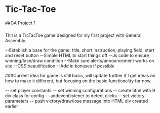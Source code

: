 # Tic-Tac-Toe
##GA Project 1
###
####


Thit is a TicTacToe game designed for my first project with General Assembly.

--Establish a base for the game; title, short instruction, playing field, start and reset button
--Simple HTML to start things off
--Js code to ensure winning/lose/draw condition
--Make sure alerts/announcement works on site
--CSS beautification 
--Add in bonuses if possible

###Current idea for game is still basic, will update further if I get ideas on how to make it different, but focusing on the basic functionality for now..


-- set player constants
-- set winning configurations
-- create html with 9 div class for config
-- addeventlistener to detect clicks
-- set victory parameters
-- push victory/draw/lose message into HTML div created earlier
